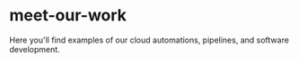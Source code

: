 # meet-our-work
Here you'll find examples of our cloud automations, pipelines, and software development.
